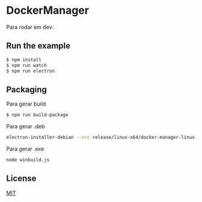 # DockerManager

Para rodar em dev:

## Run the example

```bash
$ npm install
$ npm run watch
$ npm run electron
```

## Packaging

Para gerar build

```bash
$ npm run build-package
```

Para gerar .deb

```bash
electron-installer-debian --src release/linux-x64/docker-manager-linux-x64/ --dest release/linux-x64/installers/ --arch amd64 --description Teste --productDescription ProdutoTeste
```

Para gerar .exe

```bash
node winbuild.js
```

## License

[MIT]

[Webpack]: http://webpack.github.io
[MIT]: http://markdalgleish.mit-license.org
[angular]: http://angular.io
[electron]: http://electron.atom.io/
[ngrx]: https://github.com/ngrx/store
[material2]: https://github.com/angular/material2
[electron-packager]: https://github.com/electron-userland/electron-packager
